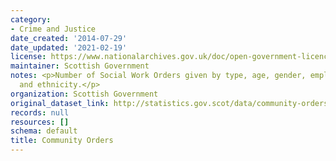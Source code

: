 ```yaml
---
category:
- Crime and Justice
date_created: '2014-07-29'
date_updated: '2021-02-19'
license: https://www.nationalarchives.gov.uk/doc/open-government-licence/version/3/
maintainer: Scottish Government
notes: <p>Number of Social Work Orders given by type, age, gender, employment status
  and ethnicity.</p>
organization: Scottish Government
original_dataset_link: http://statistics.gov.scot/data/community-orders
records: null
resources: []
schema: default
title: Community Orders
---
```

